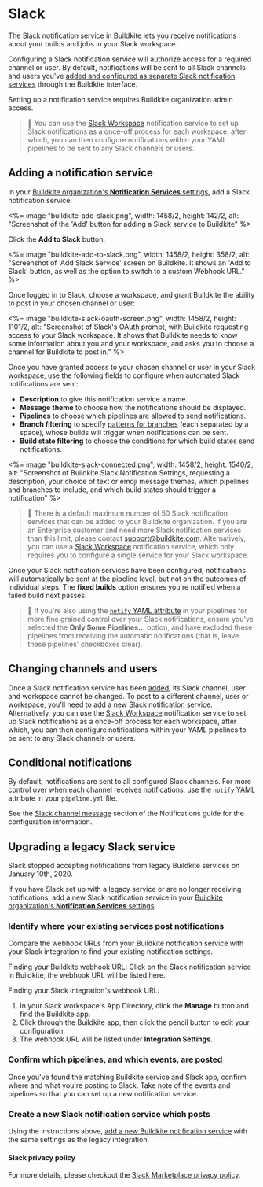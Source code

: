 # Slack

The [Slack](https://slack.com/) notification service in Buildkite lets you receive notifications about your builds and jobs in your Slack workspace.

Configuring a Slack notification service will authorize access for a required channel or user. By default, notifications will be sent to all Slack channels and users you've [added and configured as separate Slack notification services](#adding-a-notification-service) through the Buildkite interface.

Setting up a notification service requires Buildkite organization admin access.

> 📘
> You can use the [Slack Workspace](/docs/pipelines/integrations/other/slack-workspace) notification service to set up Slack notifications as a once-off process for each workspace, after which, you can then configure notifications within your YAML pipelines to be sent to any Slack channels or users.

## Adding a notification service

In your [Buildkite organization's **Notification Services** settings](https://buildkite.com/organizations/-/services), add a Slack notification service:

<%= image "buildkite-add-slack.png", width: 1458/2, height: 142/2, alt: "Screenshot of the 'Add' button for adding a Slack service to Buildkite" %>

Click the **Add to Slack** button:

<%= image "buildkite-add-to-slack.png", width: 1458/2, height: 358/2, alt: "Screenshot of 'Add Slack Service' screen on Buildkite. It shows an 'Add to Slack' button, as well as the option to switch to a custom Webhook URL." %>

Once logged in to Slack, choose a workspace, and grant Buildkite the ability to post in your chosen channel or user:

<%= image "buildkite-slack-oauth-screen.png", width: 1458/2, height: 1101/2, alt: "Screenshot of Slack's OAuth prompt, with Buildkite requesting access to your Slack workspace. It shows that Buildkite needs to know some information about you and your workspace, and asks you to choose a channel for Buildkite to post in." %>

Once you have granted access to your chosen channel or user in your Slack workspace, use the following fields to configure when automated Slack notifications are sent:

- **Description** to give this notification service a name.
- **Message theme** to choose how the notifications should be displayed.
- **Pipelines** to choose which pipelines are allowed to send notifications.
- **Branch filtering** to specify [patterns for branches](/docs/pipelines/configure/workflows/branch-configuration#branch-pattern-examples) (each separated by a space), whose builds will trigger when notifications can be sent.
- **Build state filtering** to choose the conditions for which build states send notifications.

<%= image "buildkite-slack-connected.png", width: 1458/2, height: 1540/2, alt: "Screenshot of Buildkite Slack Notification Settings, requesting a description, your choice of text or emoji message themes, which pipelines and branches to include, and which build states should trigger a notification" %>

> 🚧
> There is a default maximum number of 50 Slack notification services that can be added to your Buildkite organization. If you are an Enterprise customer and need more Slack notification services than this limit, please contact support@buildkite.com. Alternatively, you can use a [Slack Workspace](/docs/pipelines/integrations/other/slack-workspace) notification service, which only requires you to configure a single service for your Slack workspace.

Once your Slack notification services have been configured, notifications will automatically be sent at the pipeline level, but not on the outcomes of individual steps. The **fixed builds** option ensures you're notified when a failed build next passes.

> 🚧
> If you're also using the [`notify` YAML attribute](/docs/pipelines/configure/notifications#slack-channel-and-direct-messages) in your pipelines for more fine grained control over your Slack notifications, ensure you've selected the **Only Some Pipelines...** option, and have excluded these pipelines from receiving the automatic notifications (that is, leave these pipelines' checkboxes clear).

## Changing channels and users

Once a Slack notification service has been [added](#adding-a-notification-service), its Slack channel, user and workspace cannot be changed. To post to a different channel, user or workspace, you'll need to add a new Slack notification service. Alternatively, you can use the [Slack Workspace](/docs/pipelines/integrations/other/slack-workspace) notification service to set up Slack notifications as a once-off process for each workspace, after which, you can then configure notifications within your YAML pipelines to be sent to any Slack channels or users.

## Conditional notifications

By default, notifications are sent to all configured Slack channels. For more control over when each channel receives notifications, use the `notify` YAML attribute in your `pipeline.yml` file.

See the [Slack channel message](/docs/pipelines/configure/notifications#slack-channel-and-direct-messages) section of the Notifications guide for the configuration information.

## Upgrading a legacy Slack service

Slack stopped accepting notifications from legacy Buildkite services on January 10th, 2020.

If you have Slack set up with a legacy service or are no longer receiving notifications, add a new Slack notification service in your [Buildkite organization's **Notification Services** settings](https://buildkite.com/organizations/-/services).

### Identify where your existing services post notifications

Compare the webhook URLs from your Buildkite notification service with your Slack integration to find your existing notification settings.

Finding your Buildkite webhook URL: Click on the Slack notification service in Buildkite, the webhook URL will be listed here.

Finding your Slack integration's webhook URL:

1. In your Slack workspace's App Directory, click the **Manage** button and find the Buildkite app.
1. Click through the Buildkite app, then click the pencil button to edit your configuration.
1. The webhook URL will be listed under **Integration Settings**.

### Confirm which pipelines, and which events, are posted

Once you've found the matching Buildkite service and Slack app, confirm where and what you're posting to Slack. Take note of the events and pipelines so that you can set up a new notification service.

### Create a new Slack notification service which posts

Using the instructions above, [add a new Buildkite notification service](/docs/pipelines/integrations/other/slack#adding-a-notification-service) with the same settings as the legacy integration.

#### Slack privacy policy

For more details, please checkout the [Slack Marketplace privacy policy](https://api.slack.com/slack-marketplace/guidelines#privacy).
